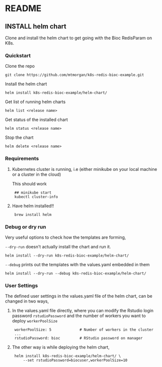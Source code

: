 # README

## INSTALL helm chart

Clone and install the helm chart to get going with the Bioc RedisParam on K8s.

### Quickstart

Clone the repo

    git clone https://github.com/mtmorgan/k8s-redis-bioc-example.git

Install the helm chart

    helm install k8s-redis-bioc-example/helm-chart/

Get list of running helm charts

    helm list <release name>

Get status of the installed chart

    helm status <release name>

Stop the chart

    helm delete <release name>

### Requirements

1. Kubernetes cluster is running, i.e (either minikube on your local
   machine or a cluster in the cloud)

   This should work

        ## minikube start
        kubectl cluster-info


1. Have helm installed!!

        brew install helm

### Debug or dry run

Very useful options to check how the templates are forming,

`--dry-run` doesn't actually install the chart and run it.

    helm install --dry-run k8s-redis-bioc-example/helm-chart/

`--debug` prints out the templates with the values.yaml embedded in them

    helm install --dry-run --debug k8s-redis-bioc-example/helm-chart/

### User Settings

The defined user settings in the values.yaml file of the helm chart,
can be changed in two ways,

1. In the values.yaml file directly, where you can modify the Rstudio
   login password ``rstudioPassword`` and the number of workers you
   want to deploy `workerPoolSize`

        workerPoolSize: 5             # Number of workers in the cluster
        ...
        rstudioPassword: bioc         # RStudio password on manager

1. The other way is while deploying the helm chart,

        helm install k8s-redis-bioc-example/helm-chart/ \
            --set rstudioPassword=biocuser,workerPoolSize=10
